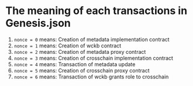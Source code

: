  # The meaning of each transactions in Genesis.json
 1. `nonce = 0` means: Creation of metadata implementation contract
 2. `nonce = 1` means: Creation of wckb contract
 3. `nonce = 2` means: Creation of metadata proxy contract
 4. `nonce = 3` means: Creation of crosschain implementation contract
 5. `nonce = 4` means: Transaction of metadata update
 6. `nonce = 5` means: Creation of crosschain proxy contract
 7. `nonce = 6` means: Transaction of wckb grants role to crosschain
